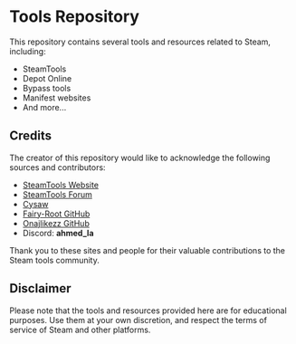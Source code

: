 # Tools Repository

This repository contains several tools and resources related to Steam, including:

- SteamTools
- Depot Online
- Bypass tools
- Manifest websites
- And more...

## Credits

The creator of this repository would like to acknowledge the following sources and contributors:

- [SteamTools Website](https://www.steamtools.net/)
- [SteamTools Forum](https://bbs.steamtools.net/)
- [Cysaw](https://cysaw.top/)
- [Fairy-Root GitHub](https://github.com/fairy-root)
- [Onajlikezz GitHub](https://github.com/onajlikezz)
- Discord: **ahmed_la**

Thank you to these sites and people for their valuable contributions to the Steam tools community.

## Disclaimer

Please note that the tools and resources provided here are for educational purposes. Use them at your own discretion, and respect the terms of service of Steam and other platforms.
